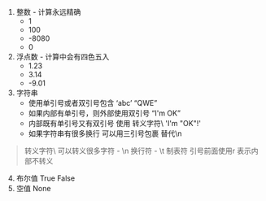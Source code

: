 

1. 整数 - 计算永远精确
   - 1
   - 100
   - -8080
    - 0
2. 浮点数 - 计算中会有四色五入
   - 1.23
    - 3.14
    - -9.01
3. 字符串 
    - 使用单引号或者双引号包含 ‘abc’ “QWE”
    - 如果内部有单引号，则外部使用双引号 “I'm OK”
     - 内部既有单引号又有双引号 使用 转义字符\ 'I\'m \"OK\"!'
     - 如果字符串有很多换行 可以用三引号包裹 替代\n
  
> 转义字符\ 可以转义很多字符
>     - \n 换行符
>     - \t 制表符
> 引号前面使用r 表示内部不转义

4. 布尔值 True False
5. 空值 None
  

